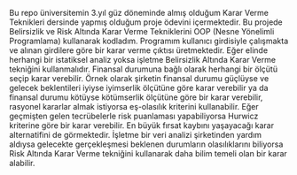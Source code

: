 Bu repo üniversitemin 3.yıl güz döneminde almış olduğum Karar Verme Teknikleri dersinde yapmış olduğum proje ödevini içermektedir. Bu projede Belirsizlik ve Risk Altında Karar Verme Tekniklerini 
OOP (Nesne Yönelimli Programlama) kullanarak kodladım. Programım kullanıcı girdisiyle çalışmakta ve alınan girdilere göre bir karar verme çıktısı üretmektedir. Eğer elinde herhangi bir istatiksel analiz yoksa işletme
Belirsizlik Altında Karar Verme tekniğini kullanmalıdır. Finansal durumuna bağlı olarak herhangi bir ölçütü seçip karar verebilir. Örnek olarak şirketin finansal durumu güçlüyse ve gelecek beklentileri iyiyse 
iyimserlik ölçütüne göre karar verebilir ya da finansal durumu kötüyse kötümserlik ölçütüne göre bir karar verebilir, rasyonel kararlar almak istiyorsa eş-olasılık kriterini kullanabilir. Eğer geçmişten gelen 
tecrübelerle risk puanlaması yapabiliyorsa Hurwicz kriterine göre bir karar verebilir. En büyük fırsat kaybını yaşayacağı karar alternatifini de görmektedir.
İşletme bir veri analizi şirketinden yardım aldıysa gelecekte gerçekleşmesi beklenen durumların olasılıklarını biliyorsa Risk Altında Karar Verme tekniğini kullanarak daha bilim temeli olan bir karar alabilir.
